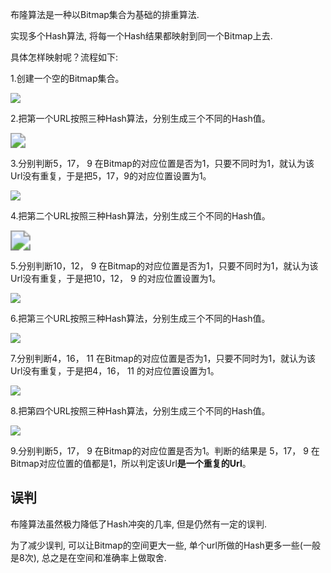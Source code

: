 布隆算法是一种以Bitmap集合为基础的排重算法.

实现多个Hash算法, 将每一个Hash结果都映射到同一个Bitmap上去.

具体怎样映射呢？流程如下:

1.创建一个空的Bitmap集合。

![](https://youpaiyun.zongqilive.cn/image/006tNc79ly1g3z67izfioj30hs05cweg.jpg)

2.把第一个URL按照三种Hash算法，分别生成三个不同的Hash值。

<img src="https://youpaiyun.zongqilive.cn/image/006tNc79ly1g3z67zxvcoj30eo061dfq.jpg" style="zoom:150%;" />

3.分别判断5，17， 9 在Bitmap的对应位置是否为1，只要不同时为1，就认为该Url没有重复，于是把5，17，9的对应位置设置为1。

![](https://youpaiyun.zongqilive.cn/image/006tNc79ly1g3z68d7x0wj30hs05cjrd.jpg)

4.把第二个URL按照三种Hash算法，分别生成三个不同的Hash值。

<img src="https://youpaiyun.zongqilive.cn/image/006tNc79ly1g3z68ok46ij30eo061gli.jpg" style="zoom:200%;" />

5.分别判断10，12， 9 在Bitmap的对应位置是否为1，只要不同时为1，就认为该Url没有重复，于是把10，12， 9 的对应位置设置为1。

![](https://youpaiyun.zongqilive.cn/image/006tNc79ly1g3z69edky3j30hs05caa1.jpg)

6.把第三个URL按照三种Hash算法，分别生成三个不同的Hash值。

![](https://youpaiyun.zongqilive.cn/image/006tNc79ly1g3z69lxp2dj30eo061dfq.jpg)

7.分别判断4，16， 11 在Bitmap的对应位置是否为1，只要不同时为1，就认为该Url没有重复，于是把4，16， 11 的对应位置设置为1。

![](https://youpaiyun.zongqilive.cn/image/006tNc79ly1g3z69x20duj30hs05cq2x.jpg)

8.把第四个URL按照三种Hash算法，分别生成三个不同的Hash值。

![](https://youpaiyun.zongqilive.cn/image/006tNc79ly1g3z6a68f08j30eo061dfq.jpg)

9.分别判断5，17， 9 在Bitmap的对应位置是否为1。判断的结果是 5，17， 9 在Bitmap对应位置的值都是1，所以判定该Url**是一个重复的Url**。



## 误判

布隆算法虽然极力降低了Hash冲突的几率, 但是仍然有一定的误判.

为了减少误判, 可以让Bitmap的空间更大一些, 单个url所做的Hash更多一些(一般是8次), 总之是在空间和准确率上做取舍.























































